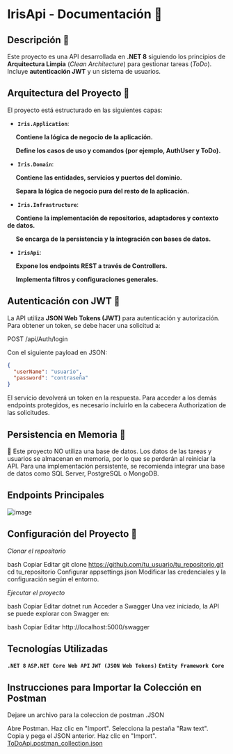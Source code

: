 # IrisApi - Documentación 📝

## Descripción  📌
Este proyecto es una API desarrollada en **.NET 8** siguiendo los principios de **Arquitectura Limpia** (*Clean Architecture*) para gestionar tareas (*ToDo*).  
Incluye **autenticación JWT** y un sistema de usuarios.

## Arquitectura del Proyecto  📂
El proyecto está estructurado en las siguientes capas:

- **`Iris.Application`**: 

 &nbsp;&nbsp;&nbsp;&nbsp; __Contiene la lógica de negocio de la aplicación.__

 &nbsp;&nbsp;&nbsp;&nbsp; __Define los casos de uso y comandos (por ejemplo, AuthUser y ToDo).__
- **`Iris.Domain`**: 


&nbsp;&nbsp;&nbsp;&nbsp; __Contiene las entidades, servicios y puertos del dominio.__ 

&nbsp;&nbsp;&nbsp;&nbsp; __Separa la lógica de negocio pura del resto de la aplicación.__

- **`Iris.Infrastructure`**:  

&nbsp;&nbsp;&nbsp;&nbsp; __Contiene la implementación de repositorios, adaptadores y contexto de datos.__ 

&nbsp;&nbsp;&nbsp;&nbsp; __Se encarga de la persistencia y la integración con bases de datos.__ 

- **`IrisApi`**: 

&nbsp;&nbsp;&nbsp;&nbsp; __Expone los endpoints REST a través de Controllers.__ 

&nbsp;&nbsp;&nbsp;&nbsp; __Implementa filtros y configuraciones generales.__ 

## Autenticación con JWT  🔐
La API utiliza **JSON Web Tokens (JWT)** para autenticación y autorización.  
Para obtener un token, se debe hacer una solicitud a:

POST /api/Auth/login

Con el siguiente payload en JSON:
```json
{
  "userName": "usuario",
  "password": "contraseña"
} 
```
El servicio devolverá un token en la respuesta. Para acceder a los demás endpoints protegidos, es necesario incluirlo en la cabecera Authorization de las solicitudes.

##  Persistencia en Memoria 🛑
🚨 Este proyecto NO utiliza una base de datos.
Los datos de las tareas y usuarios se almacenan en memoria, por lo que se perderán al reiniciar la API.
Para una implementación persistente, se recomienda integrar una base de datos como SQL Server, PostgreSQL o MongoDB.

## Endpoints Principales

![image](https://github.com/user-attachments/assets/f44e0481-a2e9-4547-ac6b-cd3f83e17622)


## Configuración del Proyecto 🚀
_Clonar el repositorio_

bash
Copiar
Editar
git clone https://github.com/tu_usuario/tu_repositorio.git
cd tu_repositorio
Configurar appsettings.json
Modificar las credenciales y la configuración según el entorno.

_Ejecutar el proyecto_

bash
Copiar
Editar
dotnet run
Acceder a Swagger
Una vez iniciado, la API se puede explorar con Swagger en:

bash
Copiar
Editar
http://localhost:5000/swagger

## Tecnologías Utilizadas
**`.NET 8`**
**`ASP.NET Core Web API`**
**`JWT (JSON Web Tokens)`**
**`Entity Framework Core`**

## Instrucciones para Importar la Colección en Postman
Dejare un archivo para la coleccion de postman .JSON

Abre Postman.
Haz clic en "Import".
Selecciona la pestaña "Raw text".
Copia y pega el JSON anterior.
Haz clic en "Import".
[ToDoApi.postman_collection.json](https://github.com/user-attachments/files/19000606/ToDoApi.postman_collection.json)
